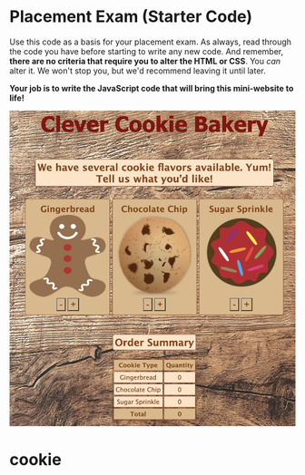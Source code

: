 # Placement Exam (Starter Code)

Use this code as a basis for your placement exam. As always, read through the code you have before starting to write any new code. And remember, **there are no criteria that require you to alter the HTML or CSS**. You *can* alter it. We won't stop you, but we'd recommend leaving it until later. 

**Your job is to write the JavaScript code that will bring this mini-website to life!**

![Finished Result](./finished-result.png)
# cookie
